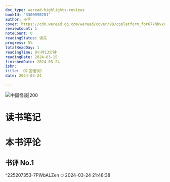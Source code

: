 ```yaml
---
doc_type: weread-highlights-reviews
bookId: "3300090281"
author: 子言
cover: https://cdn.weread.qq.com/weread/cover/98/cpplatform_fbr67khkvxnmdv7fpzmbpw/t7_cpplatform_fbr67khkvxnmdv7fpzmbpw1710149061.jpg
reviewCount: 1
noteCount: 0
readingStatus: 读完
progress: 5%
totalReadDay: 1
readingTime: 0小时13分钟
readingDate: 2024-03-15
finishedDate: 2024-03-24
isbn: 
title: 《中国怪谈》
date: 2024-03-24

---
```


![ 中国怪谈|200](https://cdn.weread.qq.com/weread/cover/98/cpplatform_fbr67khkvxnmdv7fpzmbpw/t7_cpplatform_fbr67khkvxnmdv7fpzmbpw1710149061.jpg)



# 读书笔记


# 本书评论

## 书评 No.1 
 ^225207353-7PWbALZen
⏱ 2024-03-24 21:48:38
